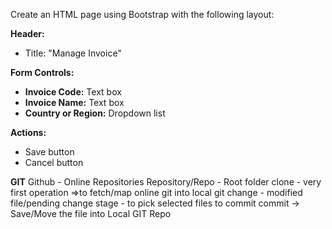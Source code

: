 Create an HTML page using Bootstrap with the following layout:

**Header:**  
- Title: "Manage Invoice"

**Form Controls:**  
- **Invoice Code:** Text box  
- **Invoice Name:** Text box  
- **Country or Region:** Dropdown list

**Actions:**  
- Save button  
- Cancel button


**GIT**
Github - Online Repositories
Repository/Repo - Root folder
clone - very first operation =>to fetch/map online git into local git
change - modified file/pending change 
stage - to pick selected files to commit
commit -> Save/Move the file into Local GIT Repo
